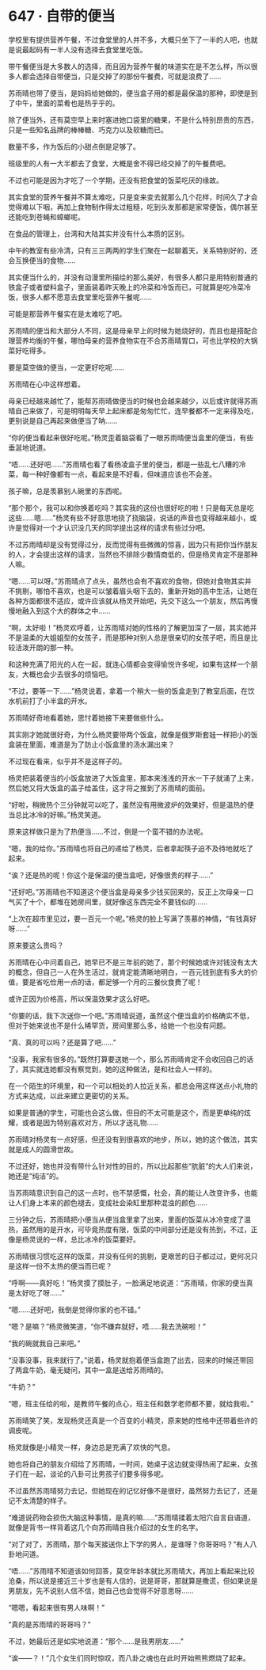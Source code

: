 # 647 · 自带的便当

学校里有提供营养午餐，不过食堂里的人并不多，大概只坐下了一半的人吧，也就是说最起码有一半人没有选择去食堂里吃饭。

带午餐便当是大多数人的选择，而且因为营养午餐的味道实在是不怎么样，所以很多人都会选择自带便当，只是交掉了的那份午餐费，可就是浪费了……

苏雨晴也带了便当，是妈妈给她做的，便当盒子用的都是最保温的那种，即使是到了中午，里面的菜肴也是热乎乎的。

除了便当外，还有莫空早上来时塞进她口袋里的糖果，不是什么特别昂贵的东西，只是一些知名品牌的棒棒糖、巧克力以及软糖而已。

数量不多，作为饭后的小甜点倒是足够了。

班级里的人有一大半都去了食堂，大概是舍不得已经交掉了的午餐费吧。

不过也可能是因为才吃了一个学期，还没有把食堂的饭菜吃厌的缘故。

其实食堂的营养午餐并不算太难吃，只是变来变去就那么几个花样，时间久了才会觉得难以下咽，再加上食物制作得太过粗糙，吃到头发那都是家常便饭，偶尔甚至还能吃到苍蝇和蟑螂呢。

在食品的管理上，台湾和大陆其实并没有什么本质的区别。

中午的教室有些冷清，只有三三两两的学生们聚在一起聊着天，关系特别好的，还会互换便当的食物……

其实便当什么的，并没有动漫里所描绘的那么美好，有很多人都只是用特别普通的铁盒子或者塑料盒子，里面装着昨天晚上的冷菜和冷饭而已，可就算是吃冷菜冷饭，很多人都不愿意去食堂里吃营养午餐呢……

可能是那营养午餐实在是太难吃了吧。

苏雨晴的便当和大部分人不同，这是母亲早上的时候为她烧好的，而且也是搭配合理营养均衡的午餐，哪怕母亲的营养食物实在不合苏雨晴胃口，可也比学校的大锅菜好吃得多。

要是莫空做的便当，一定更好吃呢……

苏雨晴在心中这样想着。

母亲已经越来越忙了，能帮苏雨晴做便当的时候也会越来越少，以后或许就得苏雨晴自己来做了，可是明明每天早上起床都是匆匆忙忙，连早餐都不一定来得及吃，更别说是自己再起来做便当了呐……

“你的便当看起来很好吃呢。”杨灵歪着脑袋看了一眼苏雨晴便当盒里的便当，有些垂涎地说道。

“唔……还好吧……”苏雨晴也看了看杨凌盒子里的便当，都是一些乱七八糟的冷菜，每一种好像都有一点，看起来是不好看，但味道应该也不会差。

孩子嘛，总是羡慕别人碗里的东西呢。

“那个那个，我可以和你换着吃吗？其实我的这份也很好吃的啦！只是每天总是吃这些……嗯……”杨灵有些不好意思地挠了挠脑袋，说话的声音也变得越来越小，或许是觉得对一个才认识没几天的同学提出这样的请求有些过分吧。

不过苏雨晴却是没有觉得过分，反而觉得有些微微的惊喜，因为只有把你当作朋友的人，才会提出这样的请求，当然也不排除少数情商低的，但是杨灵肯定不是那种人嘛。

“嗯……可以呀。”苏雨晴点了点头，虽然也会有不喜欢的食物，但她对食物其实并不挑剔，哪怕不喜欢，也是可以皱着眉头咽下去的，重新开始的高中生活，让她在各种方面都很不适应，或许应该就从杨灵开始吧，先交下这么一个朋友，然后再慢慢地融入到这个大的群体之中……

“啊，太好啦！”杨灵欢呼着，让苏雨晴对她的性格的了解更加深了一层，其实她并不是温柔的大姐姐型的女孩子，而是那种对别人总是很亲切的女孩子吧，而且是比较活泼开朗的那一种。

和这种充满了阳光的人在一起，就连心情都会变得愉悦许多呢，如果有这样一个朋友，大概也会少去很多的烦恼吧。

“不过，要等一下……”杨灵说着，拿着一个稍大一些的饭盒走到了教室后面，在饮水机前打了小半盒的开水。

苏雨晴好奇地看着她，思忖着她接下来要做些什么。

其实刚才她就很好奇，为什么杨灵要带两个饭盒，就像是俄罗斯套娃一样把小的饭盒装在里面，难道是为了防止小饭盒里的汤水漏出来？

不过现在看来，似乎并不是这样子的。

杨灵把装着便当的小饭盒放进了大饭盒里，那本来浅浅的开水一下子就涌了上来，然后她又将大饭盒的盖子给盖住，这才将之推到了苏雨晴的面前。

“好啦，稍微热个三分钟就可以吃了，虽然没有用微波炉的效果好，但是温热的便当总比冰冷的好嘛。”杨灵笑道。

原来这样做只是为了热便当……不过，倒是一个蛮不错的办法呢。

“嗯，我的给你。”苏雨晴也将自己的递给了杨灵，后者拿起筷子迫不及待地就吃了起来。

“诶？还是热的呢！你这个是保温的便当盒吧，好像很贵的样子……”

“还好吧。”苏雨晴也不知道这个便当盒是母亲多少钱买回来的，反正上次母亲一口气买了十个，都堆在她房间里，就好像这东西完全不要钱似的……

“上次在超市里见过，要一百元一个呢。”杨灵的脸上写满了羡慕的神情，“有钱真好呀……”

原来要这么贵吗？

苏雨晴在心中问着自己，她早已不是三年前的她了，那个时候她或许对钱没有太大的概念，但自己一人在外生活过，就肯定能清晰地明白，一百元钱到底有多大的价值，要是省吃俭用一点的话，都足够一个月的三餐伙食费了呢！

或许正因为价格高，所以保温效果才这么好吧。

“你要的话，我下次送你一个吧。”苏雨晴说道，虽然这个便当盒的价格确实不低，但对于她来说也不是什么稀罕货，房间里那么多，给她一个也没有问题。

“真、真的可以吗？还是算了吧……”

“没事，我家有很多的。”既然打算要送她一个，那么苏雨晴肯定不会收回自己的话了，其实就连她都没有察觉到，她的这种做法，是和社会人一样的。

在一个陌生的环境里，和一个可以相处的人拉近关系，都总会用这样送点小礼物的方式来达成，以此来建立更密切的关系。

如果是普通的学生，可能也会这么做，但目的不太可能是这个，而是更单纯的炫耀，或者是因为特别喜欢对方，所以才送礼物……

苏雨晴对杨灵有一点好感，但还没有到很喜欢的地步，所以，她的这个做法，其实就是成人的圆滑世故。

不过还好，她也并没有带什么针对性的目的，所以比起那些“肮脏”的大人们来说，她还是“纯洁”的。

当苏雨晴意识到自己的这一点时，也不禁感慨，社会，真的能让人改变许多，也能让人们身上本来的颜色褪去，变成社会染缸里那种混浊的颜色……

三分钟之后，苏雨晴把小便当从便当盒里拿了出来，里面的饭菜从冰冷变成了温热，虽然用的是开水，可毕竟热度有限，饭菜的中间部分还是没有热到，不过，正像是杨灵说的一样，总比冰冷的饭菜要好。

苏雨晴很习惯吃这样的饭菜，并没有任何的挑剔，更艰苦的日子都过过，更何况只是这样一份不太热的便当而已呢？

“呼啊——真好吃！”杨灵摸了摸肚子，一脸满足地说道：“苏雨晴，你家的便当真是太好吃了呀……”

“嗯……还好吧，我倒是觉得你家的也不错。”

“嗯？是嘛？”杨灵微笑道，“你不嫌弃就好，唔……我去洗碗啦！”

“我的碗就我自己来吧。”

“没事没事，我来就行了。”说着，杨灵就抱着便当盒跑了出去，回来的时候还带回了两盒牛奶，毫无疑问，其中一盒是送给苏雨晴的。

“牛奶？”

“嗯，班主任给的啦，是教师午餐的点心，班主任和数学老师都不要，就给我啦。”

苏雨晴笑了笑，发现杨灵还真是一个百变的小精灵，原来她的性格中还带着些许的调皮呢。

杨灵就像是小精灵一样，身边总是充满了欢快的气息。

她也将自己的朋友介绍给了苏雨晴，一时间，她桌子这边就变得热闹了起来，女孩子们在一起，谈论的八卦可比男孩子们要多得多呢。

不过虽然苏雨晴努力去记，但她现在的记忆好像不是很好，虽然努力去记了，还是记不太清楚的样子。

“难道说药物会损伤大脑这种事情，是真的嘛……”苏雨晴揉着太阳穴自言自语道，就像是背书一样背着这几个向苏雨晴自我介绍过的女生的名字。

“对了对了，苏雨晴，那个每天接送你上下学的男人，是谁呀？你哥哥吗？”有人八卦地问道。

“唔……”苏雨晴不知道该如何回答，莫空年龄本就比苏雨晴大，再加上看起来比较沧桑，所以说是接近三十岁也是有人信的，说是哥哥，那就算是撒谎，但如果说是男朋友，先不说别人信不信，她自己也会觉得不好意思呀……

“嗯嗯，看起来很有男人味啊！”

“真的是苏雨晴的哥哥吗？”

不过，她最后还是如实地说道：“那个……是我男朋友……”

“诶——？！”几个女生们同时惊叹，而八卦之魂也在此时开始熊熊燃烧了起来。
